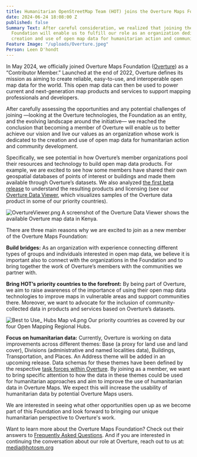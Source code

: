 ```yaml
---
title: Humanitarian OpenStreetMap Team (HOT) joins the Overture Maps Foundation
date: 2024-06-24 18:08:00 Z
published: false
Summary Text: After careful consideration, we realized that joining the Overture Maps
  Foundation will enable us to fulfill our role as an organization dedicated to the
  creation and use of open map data for humanitarian action and community development.
Feature Image: "/uploads/Overture.jpeg"
Person: Leen D'hondt
---
```


In May 2024, we officially joined Overture Maps Foundation ([Overture](https://overturemaps.org/)) as a “Contributor Member.” Launched at the end of 2022, Overture defines its mission as aiming to create reliable, easy-to-use, and interoperable open map data for the world. This open map data can then be used to power current and next-generation map products and services to support mapping professionals and developers. 

After carefully assessing the opportunities and any potential challenges of joining —looking at the Overture technologies, the Foundation as an entity, and the evolving landscape around the initiative— we reached the conclusion that becoming a member of Overture will enable us to better achieve our vision and live our values as an organization whose work is dedicated to the creation and use of open map data for humanitarian action and community development.

Specifically, we see potential in how Overture’s member organizations pool their resources and technology to build open map data products. For example, we are excited to see how some members have shared their own geospatial databases of points of interest or buildings and made them available through Overture’s datasets. We also analyzed [the first beta release](https://overturemaps.org/overture-maps-foundation-releases-beta-of-its-first-open-map-dataset/) to understand the resulting products and licensing (see our [Overture Data Viewer](https://github.com/hotosm/overture-data-viewer), which visualizes samples of the Overture data product in some of our priority countries). 

![OvertureViewer.png](/uploads/OvertureViewer.png)
A screenshot of the Overture Data Viewer shows the available Overture map data in Kenya.

There are three main reasons why we are excited to join as a new member of the Overture Maps Foundation: 

**Build bridges:** As an organization with experience connecting different types of groups and individuals interested in open map data, we believe it is important also to connect with the organizations in the Foundation and to bring together the work of Overture’s members with the communities we partner with.

**Bring HOT’s priority countries to the forefront:** By being part of Overture, we aim to raise awareness of the importance of using their open map data technologies to improve maps in vulnerable areas and support communities there. Moreover, we want to advocate for the inclusion of community-collected data in products and services based on Overture’s datasets.

![Best to Use_ Hubs Map v4.png](/uploads/Best%20to%20Use_%20Hubs%20Map%20v4.png)
Our priority countries as covered by our four Open Mapping Regional Hubs.

**Focus on humanitarian data:** Currently, Overture is working on data improvements across different themes: Base (a proxy for land use and land cover), Divisions (administrative and named localities data), Buildings, Transportation, and Places. An Address theme will be added in an upcoming release. Data schemas for these themes have been defined by the respective [task forces within Overture](https://overturemaps.org/working-groups/). By joining as a member, we want to bring specific attention to how the data in these themes could be used for humanitarian approaches and aim to improve the use of humanitarian data in Overture Maps. We expect this will increase the usability of humanitarian data by potential Overture Maps users.

We are interested in seeing what other opportunities open up as we become part of this Foundation and look forward to bringing our unique humanitarian perspective to Overture's work.

Want to learn more about the Overture Maps Foundation? Check out their answers to [Frequently Asked Questions](https://overturemaps.org/about/faq/). And if you are interested in continuing the conversation about our role at Overture, reach out to us at: [media@hotosm.org](media@hotosm.org)